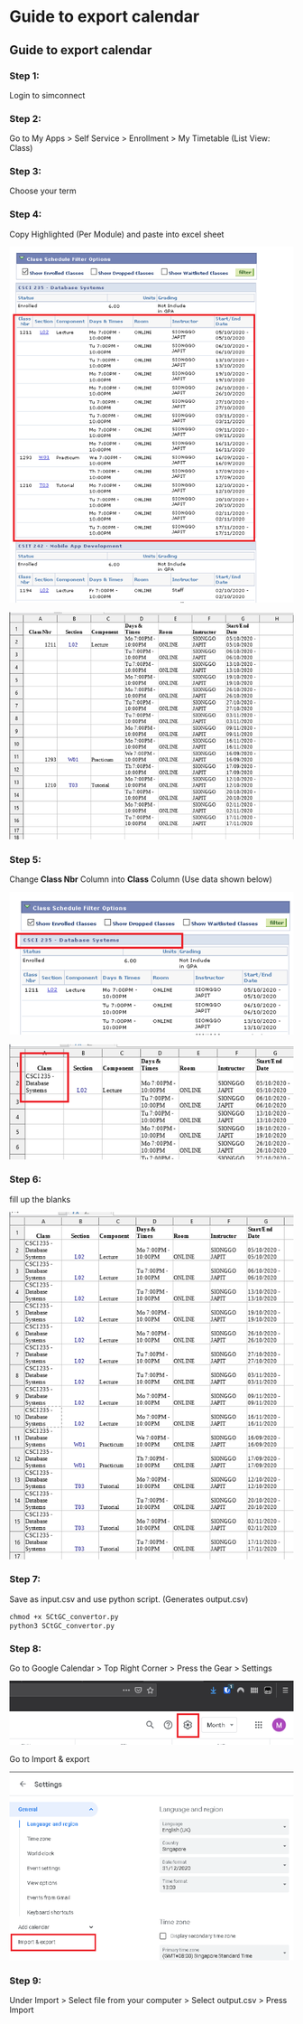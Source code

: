 # Guide to export calendar

## Guide to export calendar

### Step 1:

Login to simconnect

### Step 2:

Go to My Apps > Self Service > Enrollment > My Timetable (List View: Class)

### Step 3:

Choose your term

### Step 4:

Copy Highlighted (Per Module) and paste into excel sheet

![files/Untitled.png](files/Untitled.png)

![files/Untitled%201.png](files/Untitled%201.png)

### Step 5:

Change **Class Nbr** Column into **Class** Column (Use data shown below) 

![files/Untitled%202.png](files/Untitled%202.png)

![files/Untitled%203.png](files/Untitled%203.png)

### Step 6:

fill up the blanks

![files/Untitled%204.png](files/Untitled%204.png)

### Step 7:

Save as input.csv and use python script. (Generates output.csv)
```
chmod +x SCtGC_convertor.py
python3 SCtGC_convertor.py
```

### Step 8:

Go to Google Calendar > Top Right Corner > Press the Gear > Settings

![files/Untitled%205.png](files/Untitled%205.png)

Go to Import & export

![files/Untitled%206.png](files/Untitled%206.png)

### Step 9:

Under Import > Select file from your computer > Select output.csv > Press Import
